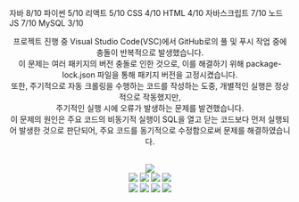 자바	8/10
파이썬	5/10
리액트	5/10
CSS	4/10
HTML	4/10
자바스크립트	7/10
노드JS	7/10
MySQL	3/10
<div align=center>
  
프로젝트 진행 중 Visual Studio Code(VSC)에서 GitHub로의 풀 및 푸시 작업 중에 충돌이 반복적으로 발생했습니다.
<br>
이 문제는 여러 패키지의 버전 충돌로 인한 것으로, 이를 해결하기 위해 package-lock.json 파일을 통해 패키지 버전을 고정시켰습니다.
<br>
또한, 주기적으로 자동 크롤링을 수행하는 코드를 작성하는 도중, 개별적인 실행은 정상적으로 작동했지만,<br> 주기적인 실행 시에 오류가 발생하는 문제를 발견했습니다.
<br>
이 문제의 원인은 주요 코드의 비동기적 실행이 SQL을 열고 닫는 코드보다 먼저 실행되어 발생한 것으로 판단되어, 주요 코드를 동기적으로 수정함으로써 문제를 해결하였습니다.<br>
</div>
<div align=center> 
<br>
  <img src="https://github.com/leegyunho/-/assets/157352593/2d5d3ca9-d35e-405a-8045-60a49eac3d88"> 
<br>
  
<img src="https://img.shields.io/badge/html5-E34F26?style=for-the-badge&logo=html5&logoColor=white"> 
<img src="https://img.shields.io/badge/css-1572B6?style=for-the-badge&logo=css3&logoColor=white"> 
<img src="https://img.shields.io/badge/javascript-F7DF1E?style=for-the-badge&logo=javascript&logoColor=black"> 
<img src="https://img.shields.io/badge/mysql-4479A1?style=for-the-badge&logo=mysql&logoColor=white"> 

<br>

<img src="https://img.shields.io/badge/react-61DAFB?style=for-the-badge&logo=react&logoColor=black"> 
<img src="https://img.shields.io/badge/node.js-339933?style=for-the-badge&logo=Node.js&logoColor=white">
<img src="https://img.shields.io/badge/express-000000?style=for-the-badge&logo=express&logoColor=white"> 
<img src="https://img.shields.io/badge/github-181717?style=for-the-badge&logo=github&logoColor=white">

